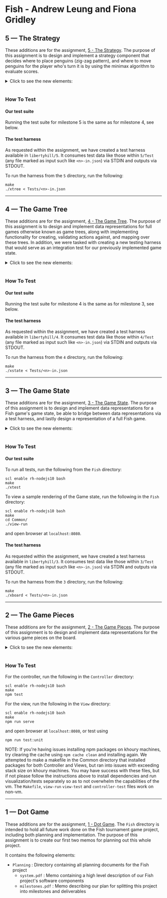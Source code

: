 # Fish - Andrew Leung and Fiona Gridley

## 5 &mdash; The Strategy

These additions are for the assignment, [5 - The Strategy](https://felleisen.org/matthias/4500-f20/5.html). The purpose of this assignment is to design and implement a strategy component that decides where to place penguins (zig-zag pattern), and where to move penguins for the player who's turn it is by using the minimax algorithm to evaluate scores.

<details>
  <summary>Click to see the new elements:</summary>
  
- `Fish`
  - `Common`
    - `Controller`
      - `src`
        - `testHarnessStrategy.ts` : TypeScript file with constants used for specified test harness strategies
        - `xtree.ts` : TypeScript file with implementation for the assignment test harness
      - `tests` : Directory containing test files for implementations
        - `strategy.spec.ts` : `strategy.ts` test file
  - `Planning` : Directory containing all planning documents for the Fish project
    - `referee.md` : Design document for planning the referee component and API
  - `Player` : Directory containing elements of a Player component
    - `strategy.ts` : Typescript file containing strategy elements for a player component

</details>
<br/>

### How To Test

#### Our test suite

Running the test suite for milestone 5 is the same as for milestone 4, see below.

#### The test harness

As requested within the assignment, we have created a test harness available in `libertyhill/5`. It consumes test data like those within `5/Test` (any file marked as input such like `<n>-in.json`) via STDIN and outputs via STDOUT.

To run the harness from the `5` directory, run the following:

```
make
./xtree < Tests/<n>-in.json
```

---

## 4 &mdash; The Game Tree

These additions are for the assignment, [4 - The Game Tree](https://felleisen.org/matthias/4500-f20/4.html). The purpose of this assignment is to design and implement data representations for full games otherwise known as game trees, along with implementing functionality for creating, validating actions against, and mapping over these trees. In addition, we were tasked with creating a new testing harness that would serve as an integration test for our previously implemented game state.

<details>
  <summary>Click to see the new elements:</summary>
  
- `Fish` : Directory containing the entire Fish project
  - `Common`
    - `Controller`
      - `src`
        - `gameTreeCreation.ts` : Typescript file with functions for creating a GameTree
        - `queryGameTree.ts` : Typescript file with functions related to querying a game tree (validating move, applying function to child nodes)
        - `testHarnessConversion.ts` : Typescript file with functions relating to converting json test harness input to our data representations
        - `testHarnessInput.ts` : Typescript file with type definintions for expected input for test harness data
        - `xstate.ts` : TypeScript file with implementation for the assignment test harness
      - `tests` : Directory containing test files for implementations
        - `gameTreeCreation.spec.ts` : `gameTreeCreation.ts` test file
        - `queryGameTree.spec.ts` : `queryGameTree.ts` test file
        - `xstate.spec.ts` : test file
    - `game-tree.ts` : TypeScript file containing definitions for game tree data representations
    - `player-interface.ts` Typescript file containing API for player component
  - `Planning` : Directory containing all planning documents for the Fish project
    - `player-protocol.md` : Design document for planning the API for the player-referee protocol

</details>
<br/>

### How To Test

#### Our test suite

Running the test suite for milestone 4 is the same as for milestone 3, see below.

#### The test harness

As requested within the assignment, we have created a test harness available in `libertyhill/4`. It consumes test data like those within `4/Test` (any file marked as input such like `<n>-in.json`) via STDIN and outputs via STDOUT.

To run the harness from the `4` directory, run the following:

```
make
./xstate < Tests/<n>-in.json
```

---

## 3 &mdash; The Game State

These additions are for the assignment, [3 - The Game State](https://felleisen.org/matthias/4500-f20/3.html). The purpose of this assignment is to design and implement data representations for a Fish game's game state, be able to bridge between data representations via a test harness, and lastly design a representation of a full Fish game.

<details>
  <summary>Click to see the new elements:</summary>
  
- `Fish` : Directory containing the entire Fish project
  - `Common`
    - `Controller`
      - `src`
        - `boardCreation.ts` : TypeScript file with functions for creating a board
        - `gameStateCreation.ts` : TypeScript file with functions for creating a Game state
        - `movementChecking.ts` : TypeScript file with functions related to finding reachable positions on the game board
        - `penguinPlacement.ts` : TypeScript file with functions related to moving and placing penguins within a Game
        - `validation.ts` : TypeScript file with functions which validate various aspects and inputs of the requested functionalities
        - `xboard.ts` : TypeScript file with implementation for the assignment test harness
      - `tests` : Directory containing test files for implementations
        - `boardCreation.spec.ts` : `boardCreation.ts` test file
        - `gameStateCreation.spec.ts` : `gameStateCreation.ts` test file
        - `movementChecking.spec.ts` : `movementChecking.ts` test file
        - `penguinPlacement.spec.ts` : `penguinPlacement.ts` test file
        - `validation.spec.ts` : `validation.ts` test file
    - `Views`
      - `vue`
        - `src`
          - `components` : Directory containing Vue components used in displaying a Game
            - `Game.vue` : Vue component for displaying an entire Game state
            - `Player.vue` : Vue component for displaying a Player's information and Game state information
            - `Roster.vue` : Vue component for displaying the entire roster of Players within a Game state
          - `App.vue` : Primary Vue component which displays the entire game state
        - `tests` : Directory containing all front end tests
          - `unit` : Directory containing all front end unit tests
            - `game.spec.ts` : Test file containing tests for Game component
            - `player.spec.ts` : Test file containing tests for Player component
            - `roster.spec.ts` : Test file containing tests for Roster component
    - `board.ts` : TypeScript file containing definitions for board data representations
    - `state.ts` : TypeScript file containing definitions for game state data representations
    - `view-run` : Bash script for spinning up the view in order to view a sample Game state rendering as requested in the assignment
  - `Planning` : Directory containing all planning documents for the Fish project
    - `games.md` : Design document for planning the data representation for full games
  - `Makefile` : File for downloading dependencies and setting permissions across the entire Fish project
  - `xtest` : Bash script for running the Fish project's entire test suite across the controller and view

</details>
<br/>

### How To Test

#### Our test suite

To run all tests, run the following from the `Fish` directory:

```
scl enable rh-nodejs10 bash
make
./xtest
```

To view a sample rendering of the Game state, run the following in the `Fish` directory:

```
scl enable rh-nodejs10 bash
make
cd Common/
./view-run
```

and open browser at `localhost:8080`.

#### The test harness

As requested within the assignment, we have created a test harness available in `libertyhill/3`. It consumes test data like those within `3/Test` (any file marked as input such like `<n>-in.json`) via STDIN and outputs via STDOUT.

To run the harness from the `3` directory, run the following:

```
make
./xboard < Tests/<n>-in.json
```

---

## 2 &mdash; The Game Pieces

These additions are for the assignment, [2 - The Game Pieces](https://felleisen.org/matthias/4500-f20/2.html). The purpose of this assignment is to design and implement data representations for the various game pieces on the board.

<details>
  <summary>Click to see the new elements:</summary>

- `Common` : Directory containing implementation files
  - `Controller` : Directory containing both game piece models and implementations for the requested functionalities
    - `src` : Directory containing source code for the requested functionalities
      - `boardCreation.ts` : TypeScript file with functions for creating a board
      - `movement.ts` : TypeScript file with functions related to finding reachable positions on the game board
      - `validation.ts` : TypeScript file with functions which validate various aspects and inputs of the requested functionalities
    - `tests` : Directory containing test files for implementations
      - `boardCreation.spec.ts` : `boardCreation.ts` test file
      - `movement.spec.ts` : `movement.ts` test file
      - `validation.spec.ts` : `validation.ts` test file
    - `types` : Directory containing files for type definitions
      - `board.ts` : TypeScript file with type definitions for the game pieces
      - `errors.ts` : TypeScript file with type definitions for our defined types of errors
    - `.eslintrc` : Configuration file for eslint
    - `package.json` : Node generated file for handling project information and dependencies.
    - `tsconfig.json` : Configuration file for Typescript
  - `Views` : Directory for housing view implementations
    - `vue` : Directory housing a single view implementation using the [Vue](https://vuejs.org/) framework
      - `public` : Directory housing public assets and `index.html`
        - `fish.svg` : SVG asset for the fish game piece
        - `index.html` : The default home page
      - `src` : Directory containing view source code
        - `components` : Directory containing Vue components used in displaying the board
          - `Board.vue` : Vue component for the board
          - `Fish.vue` : Vue component for a fish game piece
          - `FishGroup.vue` : Vue component for a group of fish game pieces which are displayed on a single tile
          - `Penguin.vue` : Vue component for the penguin game piece
          - `Tile.vue` : Vue component for the tile game piece
        - `types` : Directory holding any common types used for generating the view
          - `visualization.ts` : TypeScript file containing definition for types related to rendering the board
        - `App.vue` : Primary Vue component which displays the entire game
        - `main.ts` : TypeScript file containing the entrypoint to the view, mounting the Vue app to HTML
        - `shims-tsx.d.ts` : File automatically generated by Vue, tells the compiler/IDE how to import tsx files
        - `shims.vue.d.ts` : File automatically generated by Vue, tells the compiler/IDE how to import vue files
      - `tests` : Directory containing all front end tests
        - `unit` : Directory containing all front end unit tests
          - `board.spec.ts` : Test file containing tests for Board component
          - `fish.spec.ts` : Test file containing tests for Fish component
          - `fishGroup.spec.ts` : Test file containing tests for FishGroup component
          - `penguin.spec.ts` : Test file containing tests for Penguin component
          - `tile.spec.ts` : Test file containing tests for Tile component
      - `.eslintrc` : Configuration file for eslint
      - `.gitignore` : gitignore for ommitting build-related files from commits
      - `babel.config.js` : Configuration file for babel
      - `jest.config.js` : Configuration file for jest
      - `package.json` : Node generated file for handling project information and dependencies.
      - `README.md` : Vue generated README describing the available npm scripts
      - `tsconfig.json` : Configuration file for Typescript
- `Planning` : Directory containing all planning documents for the Fish project
  - `game-state.md` : Design document for planning the game state and game state interface
    </details>
  <br/>

### How To Test

For the controller, run the following in the `Controller` directory:

```
scl enable rh-nodejs10 bash
make
npm test
```

For the view, run the following in the `View` directory:

```
scl enable rh-nodejs10 bash
make
npm run serve
```

and open browser at `localhost:8080`,
or test using

```
npm run test:unit
```

NOTE: If you're having issues installing npm packages on khoury machines, try clearing the cache using `npm cache clean` and installing again.
We attempted to make a makefile in the Common directory that installed packages for both Controller and Views, but ran into issues with exceeding stack size on khoury machines. You may have success with these files, but if not please follow the instructions above to install dependencies and run visualization/tests separately so as to not overwhelm the capabilities of the vm. The `Makefile`, `view-run` `view-test` and `controller-test` files work on non-vm.

---

## 1 &mdash; Dot Game

These additions are for the assignment, [1 - Dot Game](https://felleisen.org/matthias/4500-f20/1.html). The `Fish` directory is intended to hold all future work done on the Fish tournament game project, including both planning and implementation. The purpose of this assignment is to create our first two memos for planning out this whole project.

It contains the following elements:

- `Planning` : Directory containing all planning documents for the Fish project
  - `system.pdf` : Memo containing a high level description of our Fish project's software components
  - `milestones.pdf` : Memo describing our plan for splitting this project into milestones and deliverables
